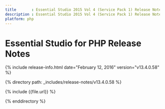 ```yaml
---
title       : Essential Studio 2015 Vol 4 (Service Pack 1) Release Notes
description : Essential Studio 2015 Vol 4 (Service Pack 1) Release Notes
platform: php
---
```


# Essential Studio for PHP Release Notes

{% include release-info.html date="February 12, 2016" version="v13.4.0.58" %}

{% directory path: _includes/release-notes/v13.4.0.58 %}

{% include {{file.url}} %}

{% enddirectory %}